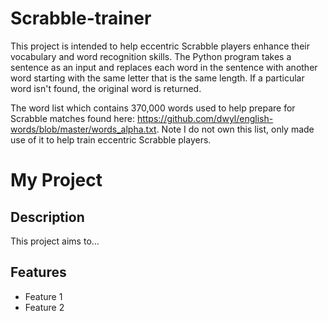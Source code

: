 # Scrabble-trainer
This project is intended to help eccentric Scrabble players enhance their vocabulary and word recognition skills. The Python program takes a sentence as an input and replaces each word in the sentence with another word starting with the same letter that is the same length. If a particular word isn't found, the original word is returned.

The word list which contains 370,000 words used to help prepare for Scrabble matches found here: https://github.com/dwyl/english-words/blob/master/words_alpha.txt. Note I do not own this list, only made use of it to help train eccentric Scrabble players.


# My Project

## Description
This project aims to...

## Features
- Feature 1
- Feature 2
